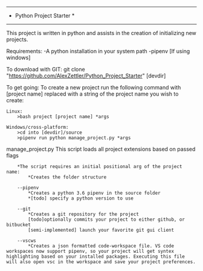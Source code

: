 **************************
* Python Project Starter *
**************************
This project is written in python and assists in the creation of initializing new projects.


Requirements:
    -A python installation in your system path
    -pipenv [If using windows]


To download with GIT:
    git clone "https://github.com/AlexZettler/Python_Project_Starter" [devdir]

    
To get going:
To create a new project run the following command with [project name] replaced with a string of the project name you wish to create:

    Linux:
        >bash project [project name] *args

    Windows/cross-platform:
        >cd into [devdir]/source
        >pipenv run python manage_project.py *args

manage_project.py
    This script loads all project extensions based on passed flags

        *The script requires an initial positional arg of the project name:
            *Creates the folder structure
        
        --pipenv
            *Creates a python 3.6 pipenv in the source folder
            *[todo] specify a python version to use

        --git
            *Creates a git repository for the project
            [todo]optionally commits your project to either github, or bitbucket
            [semi-implemented] launch your favorite git gui client

        --vscws
            *Creates a json formatted code-workspace file. VS code workspaces now support pipenv, so your project will get syntex highlighting based on your installed packages. Executing this file will also open vsc in the workspace and save your project preferences.
